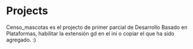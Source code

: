 # Projects
Censo_mascotas es el projecto de primer parcial de Desarrollo Basado en Plataformas, habilitar la extensión gd en el ini o copiar el que ha sido agregado. :)
